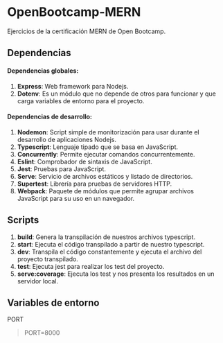 # OpenBootcamp-MERN
Ejercicios de la certificación MERN de Open Bootcamp.

## Dependencias
#### Dependencias globales:
1. **Express**: Web framework para Nodejs.
2. **Dotenv**: Es un módulo que no depende de otros para funcionar y que carga variables de entorno para el proyecto.

#### Dependencias de desarrollo:
1. **Nodemon**: Script simple de monitorización para usar durante el desarrollo de aplicaciones Nodejs.
2. **Typescript**: Lenguaje tipado que se basa en JavaScript.
3. **Concurrently**: Permite ejecutar comandos concurrentemente.
4. **Eslint**: Comprobador de sintaxis de JavaScript.
5. **Jest**: Pruebas para JavaScript.
6. **Serve**: Servicio de archivos estáticos y listado de directorios.
7. **Supertest**: Librería para pruebas de servidores HTTP.
8. **Webpack**: Paquete de módulos que permite agrupar archivos JavaScript para su uso en un navegador. 

## Scripts
1. **build**: Genera la transpilación de nuestros archivos typescript.
2. **start**: Ejecuta el código transpilado a partir de nuestro typescript.
3. **dev**: Transpila el código constantemente y ejecuta el archivo del proyecto transpilado.
4. **test**: Ejecuta jest para realizar los test del proyecto.
5. **serve:coverage**: Ejecuta los test y nos presenta los resultados en un servidor local.

## Variables de entorno
PORT
> PORT=8000